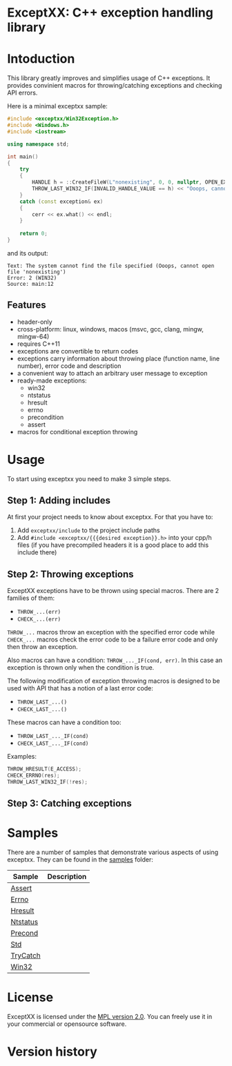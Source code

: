 # ExceptXX: C++ exception handling library

# Intoduction
This library greatly improves and simplifies usage of C++ exceptions. It provides convinient macros for throwing/catching exceptions and checking API errors.

Here is a minimal exceptxx sample:
```cpp
#include <exceptxx/Win32Exception.h>
#include <Windows.h>
#include <iostream>

using namespace std;

int main()
{
    try
    {
        HANDLE h = ::CreateFileW(L"nonexisting", 0, 0, nullptr, OPEN_EXISTING, 0, nullptr);
        THROW_LAST_WIN32_IF(INVALID_HANDLE_VALUE == h) << "Ooops, cannot open file 'nonexisting'";
    }
    catch (const exception& ex)
    {
        cerr << ex.what() << endl;
    }
    
    return 0;
}
```
and its output:
```
Text: The system cannot find the file specified (Ooops, cannot open file 'nonexisting')
Error: 2 (WIN32)
Source: main:12
```

## Features
- header-only
- cross-platform: linux, windows, macos (msvc, gcc, clang, mingw, mingw-64)
- requires C++11
- exceptions are convertible to return codes
- exceptions carry information about throwing place (function name, line number), error code and description
- a convenient way to attach an arbitrary user message to exception
- ready-made exceptions:
  - win32
  - ntstatus
  - hresult
  - errno
  - precondition
  - assert
- macros for conditional exception throwing

# Usage
To start using exceptxx you need to make 3 simple steps.

## Step 1: Adding includes
At first your project needs to know about exceptxx. For that you have to:

1. Add `exceptxx/include` to the project include paths
2. Add `#include <exceptxx/{{{desired exception}}.h>` into your cpp/h files (if you have precompiled headers it is a good place to add this include there)

## Step 2: Throwing exceptions

ExceptXX exceptions have to be thrown using special macros. There are 2 families of them:
- `THROW_...(err)`
- `CHECK_...(err)`

`THROW_...` macros throw an exception with the specified error code while `CHECK_...` macros check the error code to be a failure error code and only then throw an exception.

Also macros can have a condition: `THROW_..._IF(cond, err)`. In this case an exception is thrown only when the condition is true.

The following modification of exception throwing macros is designed to be used with API that has a notion of a last error code:
- `THROW_LAST_...()`
- `CHECK_LAST_...()`

These macros can have a condition too:
- `THROW_LAST_..._IF(cond)`
- `CHECK_LAST_..._IF(cond)`

Examples:
```cpp
THROW_HRESULT(E_ACCESS);
CHECK_ERRNO(res);
THROW_LAST_WIN32_IF(!res);
```

## Step 3: Catching exceptions

# Samples
There are a number of samples that demonstrate various aspects of using exceptxx. They can be found in the [samples](samples) folder:

|Sample|Description|
|------|-----------|
|[Assert](samples/Assert)||
|[Errno](samples/Errno)||
|[Hresult](samples/Hresult)||
|[Ntstatus](samples/Ntstatus)||
|[Precond](samples/Precond)||
|[Std](samples/Std)||
|[TryCatch](samples/TryCatch)||
|[Win32](samples/Win32)||
  
# License
ExceptXX is licensed under the [MPL version 2.0](http://mozilla.org/MPL/2.0/). You can freely use it in your commercial or opensource software.

# Version history
